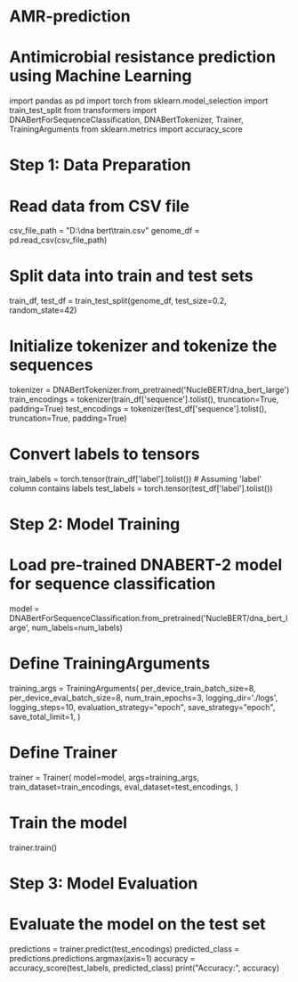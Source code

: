 # AMR-prediction
# Antimicrobial resistance prediction using Machine Learning
import pandas as pd
import torch
from sklearn.model_selection import train_test_split
from transformers import DNABertForSequenceClassification, DNABertTokenizer, Trainer, TrainingArguments
from sklearn.metrics import accuracy_score

# Step 1: Data Preparation
# Read data from CSV file
csv_file_path = "D:\dna bert\train.csv"
genome_df = pd.read_csv(csv_file_path)

# Split data into train and test sets
train_df, test_df = train_test_split(genome_df, test_size=0.2, random_state=42)

# Initialize tokenizer and tokenize the sequences
tokenizer = DNABertTokenizer.from_pretrained('NucleBERT/dna_bert_large')
train_encodings = tokenizer(train_df['sequence'].tolist(), truncation=True, padding=True)
test_encodings = tokenizer(test_df['sequence'].tolist(), truncation=True, padding=True)

# Convert labels to tensors
train_labels = torch.tensor(train_df['label'].tolist())  # Assuming 'label' column contains labels
test_labels = torch.tensor(test_df['label'].tolist())

# Step 2: Model Training
# Load pre-trained DNABERT-2 model for sequence classification
model = DNABertForSequenceClassification.from_pretrained('NucleBERT/dna_bert_large', num_labels=num_labels)

# Define TrainingArguments
training_args = TrainingArguments(
    per_device_train_batch_size=8,
    per_device_eval_batch_size=8,
    num_train_epochs=3,
    logging_dir='./logs',
    logging_steps=10,
    evaluation_strategy="epoch",
    save_strategy="epoch",
    save_total_limit=1,
)

# Define Trainer
trainer = Trainer(
    model=model,
    args=training_args,
    train_dataset=train_encodings,
    eval_dataset=test_encodings,
)

# Train the model
trainer.train()

# Step 3: Model Evaluation
# Evaluate the model on the test set
predictions = trainer.predict(test_encodings)
predicted_class = predictions.predictions.argmax(axis=1)
accuracy = accuracy_score(test_labels, predicted_class)
print("Accuracy:", accuracy)
